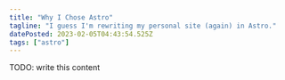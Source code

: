 ```yaml
---
title: "Why I Chose Astro"
tagline: "I guess I'm rewriting my personal site (again) in Astro."
datePosted: 2023-02-05T04:43:54.525Z
tags: ["astro"]
---
```

TODO: write this content